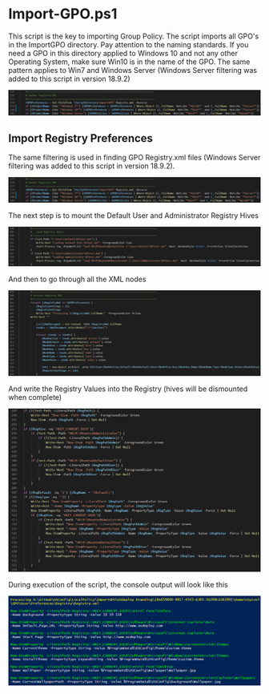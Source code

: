 # Import-GPO.ps1

This script is the key to importing Group Policy.  The script imports all GPO's in the ImportGPO directory.  Pay attention to the naming standards.  If you need a GPO in this directory applied to Windows 10 and not any other Operating System, make sure Win10 is in the name of the GPO.  The same pattern applies to Win7 and Windows Server \(Windows Server filtering was added to this script in version 18.9.2\)

![](../../../.gitbook/assets/2018-09-02_1-01-15.png)

## Import Registry Preferences

The same filtering is used in finding GPO Registry.xml files \(Windows Server filtering was added to this script in version 18.9.2\).

![](../../../.gitbook/assets/2018-09-02_1-01-15b.png)

The next step is to mount the Default User and Administrator Registry Hives

![](../../../.gitbook/assets/2018-09-02_1-05-51.png)

And then to go through all the XML nodes

![](../../../.gitbook/assets/2018-09-02_1-05-51b.png)

And write the Registry Values into the Registry \(hives will be dismounted when complete\)

![](../../../.gitbook/assets/2018-09-02_23-40-15.png)

During execution of the script, the console output will look like this

![](../../../.gitbook/assets/2018-09-02_23-37-17.png)



